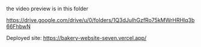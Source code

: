 the video preview is in this folder

https://drive.google.com/drive/u/0/folders/1Q3dJuIhGzfRo75kMWrHRHlq3b66FhbwN


Deployed site: https://bakery-website-seven.vercel.app/
